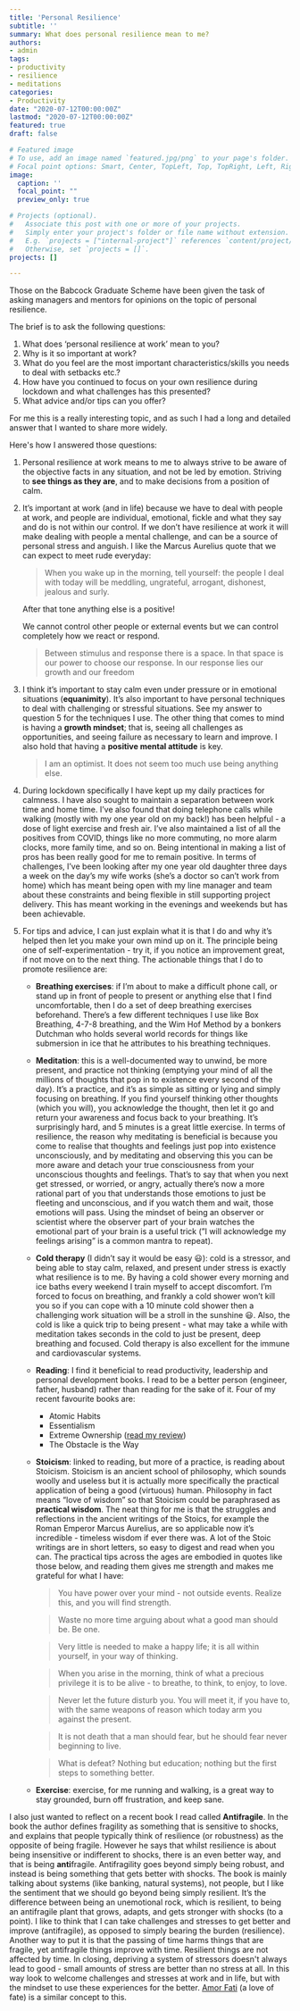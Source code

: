 ```yaml
---
title: 'Personal Resilience'
subtitle: ''
summary: What does personal resilience mean to me?
authors:
- admin
tags:
- productivity
- resilience
- meditations
categories:
- Productivity
date: "2020-07-12T00:00:00Z"
lastmod: "2020-07-12T00:00:00Z"
featured: true
draft: false

# Featured image
# To use, add an image named `featured.jpg/png` to your page's folder.
# Focal point options: Smart, Center, TopLeft, Top, TopRight, Left, Right, BottomLeft, Bottom, BottomRight
image:
  caption: ''
  focal_point: ""
  preview_only: true

# Projects (optional).
#   Associate this post with one or more of your projects.
#   Simply enter your project's folder or file name without extension.
#   E.g. `projects = ["internal-project"]` references `content/project/deep-learning/index.md`.
#   Otherwise, set `projects = []`.
projects: []

---
```


Those on the Babcock Graduate Scheme have been given the task of asking managers and mentors for opinions on the topic of personal resilience. 

The brief is to ask the following questions:

1. What does ‘personal resilience at work’ mean to you?
2. Why is it so important at work?
3. What do you feel are the most important characteristics/skills you needs to deal with setbacks etc.?
4. How have you continued to focus on your own resilience during lockdown and what challenges has this presented?
5. What advice and/or tips can you offer?

For me this is a really interesting topic, and as such I had a long and detailed answer that I wanted to share more widely. 

Here's how I answered those questions:

1. Personal resilience at work means to me to always strive to be aware of the objective facts in any situation, and not be led by emotion. Striving to **see things as they are**, and to make decisions from a position of calm. 
2. It’s important at work (and in life) because we have to deal with people at work, and people are individual, emotional, fickle and what they say and do is not within our control. If we don’t have resilience at work it will make dealing with people a mental challenge, and can be a source of personal stress and anguish. I like the Marcus Aurelius quote that we can expect to meet rude everyday: 

    > When you wake up in the morning, tell yourself: the people I deal with today will be meddling, ungrateful, arrogant, dishonest, jealous and surly.

    After that tone anything else is a positive!

    We cannot control other people or external events but we can control completely how we react or respond.

    > Between stimulus and response there is a space. In that space is our power to choose our response. In our response lies our growth and our freedom

3. I think it’s important to stay calm even under pressure or in emotional situations (**equanimity**). It’s also important to have personal techniques to deal with challenging or stressful situations. See my answer to question 5 for the techniques I use. The other thing that comes to mind is having a **growth mindset**; that is, seeing all challenges as opportunities, and seeing failure as necessary to learn and improve. I also hold that having a **positive mental attitude** is key.

    > I am an optimist. It does not seem too much use being anything else.

4. During lockdown specifically I have kept up my daily practices for calmness. I have also sought to maintain a separation between work time and home time. I’ve also found that doing telephone calls while walking (mostly with my one year old on my back!) has been helpful - a dose of light exercise and fresh air. I’ve also maintained a list of all the positives from COVID, things like no more commuting, no more alarm clocks, more family time, and so on. Being intentional in making a list of pros has been really good for me to remain positive. In terms of challenges, I’ve been looking after my one year old daughter three days a week on the day’s my wife works (she’s a doctor so can’t work from home) which has meant being open with my line manager and team about these constraints and being flexible in still supporting project delivery. This has meant working in the evenings and weekends but has been achievable. 
5. For tips and advice, I can just explain what it is that I do and why it’s helped then let you make your own mind up on it. The principle being one of self-experimentation - try it, if you notice an improvement great, if not move on to the next thing. The actionable things that I do to promote resilience are:
    - **Breathing exercises**: if I’m about to make a difficult phone call, or stand up in front of people to present or anything else that I find uncomfortable, then I do a set of deep breathing exercises beforehand. There’s a few different techniques I use like Box Breathing, 4-7-8 breathing, and the Wim Hof Method by a bonkers Dutchman who holds several world records for things like submersion in ice that he attributes to his breathing techniques.
    - **Meditation**: this is a well-documented way to unwind, be more present, and practice not thinking (emptying your mind of all the millions of thoughts that pop in to existence every second of the day). It’s a practice, and it’s as simple as sitting or lying and simply focusing on breathing. If you find yourself thinking other thoughts (which you will), you acknowledge the thought, then let it go and return your awareness and focus back to your breathing. It’s surprisingly hard, and 5 minutes is a great little exercise. In terms of resilience, the reason why meditating is beneficial is because you come to realise that thoughts and feelings just pop into existence unconsciously, and by meditating and observing this you can be more aware and detach your true consciousness from your unconscious thoughts and feelings. That’s to say that when you next get stressed, or worried, or angry, actually there’s now a more rational part of you that understands those emotions to just be fleeting and unconscious, and if you watch them and wait, those emotions will pass. Using the mindset of being an observer or scientist where the observer part of your brain watches the emotional part of your brain is a useful trick (”I will acknowledge my feelings arising” is a common mantra to repeat).
    - **Cold therapy** (I didn’t say it would be easy 😃): cold is a stressor, and being able to stay calm, relaxed, and present under stress is exactly what resilience is to me. By having a cold shower every morning and ice baths every weekend I train myself to accept discomfort. I’m forced to focus on breathing, and frankly a cold shower won’t kill you so if you can cope with a 10 minute cold shower then a challenging work situation will be a stroll in the sunshine 😃. Also, the cold is like a quick trip to being present - what may take a while with meditation takes seconds in the cold to just be present, deep breathing and focused. Cold therapy is also excellent for the immune and cardiovascular systems.
    - **Reading**: I find it beneficial to read productivity, leadership and personal development books. I read to be a better person (engineer, father, husband) rather than reading for the sake of it. Four of my recent favourite books are:
        - Atomic Habits
        - Essentialism
        - Extreme Ownership ([read my review](https://nickjstevens.com/post/2019/extreme-ownership-book-review/))
        - The Obstacle is the Way
    - **Stoicism**: linked to reading, but more of a practice, is reading about Stoicism. Stoicism is an ancient school of philosophy, which sounds woolly and useless but it is actually more specifically the practical application of being a good (virtuous) human. Philosophy in fact means “love of wisdom” so that Stoicism could be paraphrased as **practical wisdom**. The neat thing for me is that the struggles and reflections in the ancient writings of the Stoics, for example the Roman Emperor Marcus Aurelius, are so applicable now it’s incredible - timeless wisdom if ever there was. A lot of the Stoic writings are in short letters, so easy to digest and read when you can. The practical tips across the ages are embodied in quotes like those below, and reading them gives me strength and makes me grateful for what I have:

        > You have power over your mind - not outside events. Realize this, and you will find strength.

        > Waste no more time arguing about what a good man should be. Be one.

        > Very little is needed to make a happy life; it is all within yourself, in your way of thinking.

        > When you arise in the morning, think of what a precious privilege it is to be alive - to breathe, to think, to enjoy, to love.

        > Never let the future disturb you. You will meet it, if you have to, with the same weapons of reason which today arm you against the present.

        > It is not death that a man should fear, but he should fear never beginning to live.

        > What is defeat? Nothing but education; nothing but the first steps to something better.

    - **Exercise**: exercise, for me running and walking, is a great way to stay grounded, burn off frustration, and keep sane.

I also just wanted to reflect on a recent book I read called **Antifragile**. In the book the author defines fragility as something that is sensitive to shocks, and explains that people typically think of resilience (or robustness) as the opposite of being fragile. However he says that whilst resilience is about being insensitive or indifferent to shocks, there is an even better way, and that is being **anti**fragile. Antifragility goes beyond simply being robust, and instead is being something that gets better with shocks. The book is mainly talking about systems (like banking, natural systems), not people, but I like the sentiment that we should go beyond being simply resilient. It’s the difference between being an unemotional rock, which is resilient, to being an antifragile plant that grows, adapts, and gets stronger with shocks (to a point). I like to think that I can take challenges and stresses to get better and improve (antifragile), as opposed to simply bearing the burden (resilience). Another way to put it is that the passing of time harms things that are fragile, yet antifragile things improve with time. Resilient things are not affected by time. In closing, depriving a system of stressors doesn't always lead to good - small amounts of stress are better than no stress at all. In this way look to welcome challenges and stresses at work and in life, but with the mindset to use these experiences for the better. [Amor Fati](https://dailystoic.com/amor-fati/) (a love of fate) is a similar concept to this.